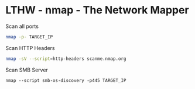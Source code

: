 # LTHW - nmap - The Network Mapper

Scan all ports
```bash
nmap -p- TARGET_IP
```

Scan HTTP Headers
```bash
nmap -sV --script=http-headers scanme.nmap.org
```

Scan SMB Server
```
nmap --script smb-os-discovery -p445 TARGET_IP
```
